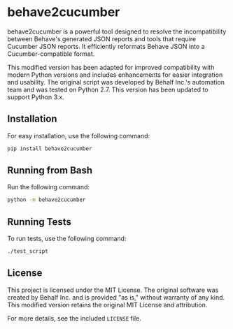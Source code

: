# behave2cucumber
behave2cucumber is a powerful tool designed to resolve the incompatibility between Behave's generated JSON reports and tools that require Cucumber JSON reports. It efficiently reformats Behave JSON into a Cucumber-compatible format.

This modified version has been adapted for improved compatibility with modern Python versions and includes enhancements for easier integration and usability. The original script was developed by Behalf Inc.'s automation team and was tested on Python 2.7. This version has been updated to support Python 3.x.


## Installation
For easy installation, use the following command:

```bash
pip install behave2cucumber
```

## Running from Bash
Run the following command:

```bash
python -m behave2cucumber
```

## Running Tests
To run tests, use the following command:

```bash
./test_script
```

## License
This project is licensed under the MIT License. The original software was created by Behalf Inc. and is provided "as is," without warranty of any kind. This modified version retains the original MIT License and attribution.

For more details, see the included `LICENSE` file.

